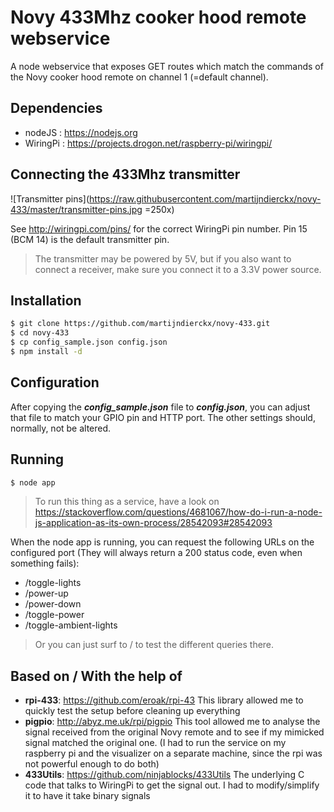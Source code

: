 # Novy 433Mhz cooker hood remote webservice

A node webservice that exposes GET routes which match the commands of the Novy cooker hood remote on channel 1 (=default channel).


## Dependencies
  - nodeJS : https://nodejs.org
  - WiringPi : https://projects.drogon.net/raspberry-pi/wiringpi/


## Connecting the 433Mhz transmitter
![Transmitter pins](https://raw.githubusercontent.com/martijndierckx/novy-433/master/transmitter-pins.jpg =250x)

See http://wiringpi.com/pins/ for the correct WiringPi pin number. Pin 15 (BCM 14) is the default transmitter pin.
> The transmitter may be powered by 5V, but if you also want to connect a receiver, make sure you connect it to a 3.3V power source.


## Installation

```sh
$ git clone https://github.com/martijndierckx/novy-433.git
$ cd novy-433
$ cp config_sample.json config.json
$ npm install -d
```


## Configuration
After copying the ***config_sample.json*** file to ***config.json***, you can adjust that file to match your GPIO pin and HTTP port. The other settings should, normally, not be altered.


## Running

```sh
$ node app
```
> To run this thing as a service, have a look on https://stackoverflow.com/questions/4681067/how-do-i-run-a-node-js-application-as-its-own-process/28542093#28542093

When the node app is running, you can request the following URLs on the configured port (They will always return a 200 status code, even when something fails):

  - /toggle-lights
  - /power-up
  - /power-down
  - /toggle-power
  - /toggle-ambient-lights

> Or you can just surf to / to test the different queries there.


## Based on / With the help of

  - **rpi-433**: https://github.com/eroak/rpi-43
  This library allowed me to quickly test the setup before cleaning up everything
  - **pigpio**: http://abyz.me.uk/rpi/pigpio
  This tool allowed me to analyse the signal received from the original Novy remote and to see if my mimicked signal matched the original one. (I had to run the service on my raspberry pi and the visualizer on a separate machine, since the rpi was not powerful enough to do both)
  - **433Utils**: https://github.com/ninjablocks/433Utils
  The underlying C code that talks to WiringPi to get the signal out. I had to modify/simplify it to have it take binary signals